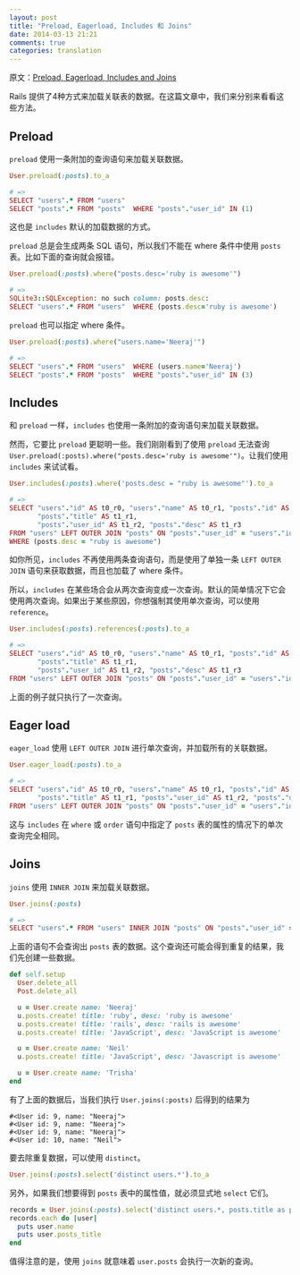 ```yaml
---
layout: post
title: "Preload, Eagerload, Includes 和 Joins"
date: 2014-03-13 21:21
comments: true
categories: translation
---
```

原文：[Preload, Eagerload, Includes and Joins](http://blog.bigbinary.com/2013/07/01/preload-vs-eager-load-vs-joins-vs-includes.html)

Rails 提供了4种方式来加载关联表的数据。在这篇文章中，我们来分别来看看这些方法。

## Preload

`preload` 使用一条附加的查询语句来加载关联数据。

```ruby
User.preload(:posts).to_a

# =>
SELECT "users".* FROM "users"
SELECT "posts".* FROM "posts"  WHERE "posts"."user_id" IN (1)
```

这也是 `includes` 默认的加载数据的方式。

`preload` 总是会生成两条 SQL 语句，所以我们不能在 where 条件中使用 `posts` 表。比如下面的查询就会报错。

```ruby
User.preload(:posts).where("posts.desc='ruby is awesome'")

# =>
SQLite3::SQLException: no such column: posts.desc: 
SELECT "users".* FROM "users"  WHERE (posts.desc='ruby is awesome')
```

`preload` 也可以指定 where 条件。

```ruby
User.preload(:posts).where("users.name='Neeraj'")

# =>
SELECT "users".* FROM "users"  WHERE (users.name='Neeraj')
SELECT "posts".* FROM "posts"  WHERE "posts"."user_id" IN (3)
```

## Includes

和 `preload` 一样，`includes` 也使用一条附加的查询语句来加载关联数据。

然而，它要比 `preload` 更聪明一些。我们刚刚看到了使用 `preload` 无法查询 `User.preload(:posts).where("posts.desc='ruby is awesome'")`。让我们使用 `includes` 来试试看。

```ruby
User.includes(:posts).where('posts.desc = "ruby is awesome"').to_a

# =>
SELECT "users"."id" AS t0_r0, "users"."name" AS t0_r1, "posts"."id" AS t1_r0, 
       "posts"."title" AS t1_r1, 
       "posts"."user_id" AS t1_r2, "posts"."desc" AS t1_r3 
FROM "users" LEFT OUTER JOIN "posts" ON "posts"."user_id" = "users"."id" 
WHERE (posts.desc = "ruby is awesome")
```

如你所见，`includes` 不再使用两条查询语句，而是使用了单独一条 `LEFT OUTER JOIN` 语句来获取数据，而且也加载了 where 条件。

所以，`includes` 在某些场合会从两次查询变成一次查询。默认的简单情况下它会使用两次查询。如果出于某些原因，你想强制其使用单次查询，可以使用 `reference`。

```ruby
User.includes(:posts).references(:posts).to_a

# =>
SELECT "users"."id" AS t0_r0, "users"."name" AS t0_r1, "posts"."id" AS t1_r0, 
       "posts"."title" AS t1_r1, 
       "posts"."user_id" AS t1_r2, "posts"."desc" AS t1_r3 
FROM "users" LEFT OUTER JOIN "posts" ON "posts"."user_id" = "users"."id"
```

上面的例子就只执行了一次查询。

## Eager load

`eager_load` 使用 `LEFT OUTER JOIN` 进行单次查询，并加载所有的关联数据。

```ruby
User.eager_load(:posts).to_a

# =>
SELECT "users"."id" AS t0_r0, "users"."name" AS t0_r1, "posts"."id" AS t1_r0, 
       "posts"."title" AS t1_r1, "posts"."user_id" AS t1_r2, "posts"."desc" AS t1_r3 
FROM "users" LEFT OUTER JOIN "posts" ON "posts"."user_id" = "users"."id"
```

这与 `includes` 在 `where` 或 `order` 语句中指定了 `posts` 表的属性的情况下的单次查询完全相同。

## Joins

`joins` 使用 `INNER JOIN` 来加载关联数据。

```ruby
User.joins(:posts)

# =>
SELECT "users".* FROM "users" INNER JOIN "posts" ON "posts"."user_id" = "users"."id"
```

上面的语句不会查询出 `posts` 表的数据。这个查询还可能会得到重复的结果，我们先创建一些数据。

```ruby
def self.setup
  User.delete_all
  Post.delete_all

  u = User.create name: 'Neeraj'
  u.posts.create! title: 'ruby', desc: 'ruby is awesome'
  u.posts.create! title: 'rails', desc: 'rails is awesome'
  u.posts.create! title: 'JavaScript', desc: 'JavaScript is awesome'

  u = User.create name: 'Neil'
  u.posts.create! title: 'JavaScript', desc: 'Javascript is awesome'

  u = User.create name: 'Trisha'
end
```

有了上面的数据后，当我们执行 `User.joins(:posts)` 后得到的结果为

```
#<User id: 9, name: "Neeraj">
#<User id: 9, name: "Neeraj">
#<User id: 9, name: "Neeraj">
#<User id: 10, name: "Neil">
```

要去除重复数据，可以使用 `distinct`。

```ruby
User.joins(:posts).select('distinct users.*').to_a
```

另外，如果我们想要得到 `posts` 表中的属性值，就必须显式地 `select` 它们。

```ruby
records = User.joins(:posts).select('distinct users.*, posts.title as posts_title').to_a
records.each do |user|
  puts user.name
  puts user.posts_title
end
```

值得注意的是，使用 `joins` 就意味着 `user.posts` 会执行一次新的查询。
